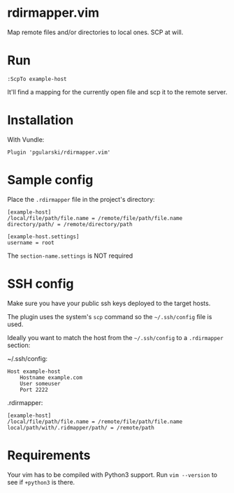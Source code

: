 # rdirmapper.vim
Map remote files and/or directories to local ones. SCP at will.

# Run
```
:ScpTo example-host
```
It'll find a mapping for the currently open file and scp it to the remote server.

# Installation
With Vundle:
```
Plugin 'pgularski/rdirmapper.vim'
```

# Sample config
Place the `.rdirmapper` file in the project's directory:
```
[example-host]
/local/file/path/file.name = /remote/file/path/file.name
directory/path/ = /remote/directory/path

[example-host.settings]
username = root
```
The `section-name.settings` is NOT required

# SSH config
Make sure you have your public ssh keys deployed to the target hosts.

The plugin uses the system's `scp` command so the `~/.ssh/config` file is used.

Ideally you want to match the host from the `~/.ssh/config` to a `.rdirmapper` section:

~/.ssh/config:
```
Host example-host
    Hostname example.com
    User someuser
    Port 2222
```

.rdirmapper:
```
[example-host]
/local/file/path/file.name = /remote/file/path/file.name
local/path/with/.ridmapper/path/ = /remote/path
```

# Requirements
Your vim has to be compiled with Python3 support.
Run `vim --version` to see if `+python3` is there.
